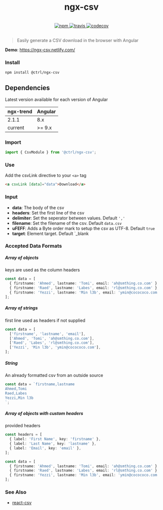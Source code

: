 <div align="center">
  <h1>ngx-csv</h1>
  <br>
  <a href="https://www.npmjs.com/package/@ctrl/ngx-csv">
    <img src="https://badge.fury.io/js/%40ctrl%2Fngx-csv.svg" alt="npm">
  </a>
  <a href="https://travis-ci.org/TypeCtrl/ngx-csv">
    <img src="https://travis-ci.org/TypeCtrl/ngx-csv.svg?branch=master" alt="travis">
  </a>
  <a href="https://codecov.io/github/typectrl/ngx-csv">
    <img src="https://img.shields.io/codecov/c/github/typectrl/ngx-csv.svg" alt="codecov">
  </a>
  <br>
  <br>
</div>

> Easily generate a CSV download in the browser with Angular

**Demo**: https://ngx-csv.netlify.com/

### Install

```sh
npm install @ctrl/ngx-csv
```

## Dependencies

Latest version available for each version of Angular

| ngx-trend | Angular |
| --------- | ------- |
| 2.1.1     | 8.x     |
| current   | >= 9.x  |

### Import

```ts
import { CsvModule } from '@ctrl/ngx-csv';
```

### Use

Add the csvLink directive to your `<a>` tag

```html
<a csvLink [data]="data">Download</a>
```

### Input

* **data**: The body of the csv
* **headers**: Set the first line of the csv
* **delimiter**: Set the seperator between values. Default `','`
* **filename**: Set the filename of the csv. Default `data.csv`
* **uFEFF**: Adds a Byte order mark to setup the csv as UTF-8. Default `true`
* **target**: Element target. Default `\_blank

### Accepted Data Formats

##### Array of objects

keys are used as the column headers

```ts
const data = [
  { firstname: 'Ahmed', lastname: 'Tomi', email: 'ah@smthing.co.com' },
  { firstname: 'Raed', lastname: 'Labes', email: 'rl@smthing.co.com' },
  { firstname: 'Yezzi', lastname: 'Min l3b', email: 'ymin@cocococo.com' },
];
```

##### Array of strings

first line used as headers if not supplied

```ts
const data = [
  ['firstname', 'lastname', 'email'],
  ['Ahmed', 'Tomi', 'ah@smthing.co.com'],
  ['Raed', 'Labes', 'rl@smthing.co.com'],
  ['Yezzi', 'Min l3b', 'ymin@cocococo.com'],
];
```

##### String

An already formatted csv from an outside source

```ts
const data = `firstname,lastname
Ahmed,Tomi
Raed,Labes
Yezzi,Min l3b
`;
```

##### Array of objects with custom headers

provided headers

```ts
const headers = [
  { label: 'First Name', key: 'firstname' },
  { label: 'Last Name', key: 'lastname' },
  { label: 'Email', key: 'email' },
];

const data = [
  { firstname: 'Ahmed', lastname: 'Tomi', email: 'ah@smthing.co.com' },
  { firstname: 'Raed', lastname: 'Labes', email: 'rl@smthing.co.com' },
  { firstname: 'Yezzi', lastname: 'Min l3b', email: 'ymin@cocococo.com' },
];
```

### See Also

* [react-csv](https://github.com/abdennour/react-csv)
